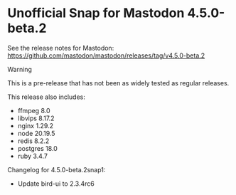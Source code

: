 # Unofficial Snap for Mastodon 4.5.0-beta.2

See the release notes for Mastodon: https://github.com/mastodon/mastodon/releases/tag/v4.5.0-beta.2

> [!WARNING]
> This is a pre-release that has not been as widely tested as regular releases.

This release also includes:

* ffmpeg 8.0
* libvips 8.17.2
* nginx 1.29.2
* node 20.19.5
* redis 8.2.2
* postgres 18.0
* ruby 3.4.7

Changelog for 4.5.0-beta.2snap1:

* Update bird-ui to 2.3.4rc6
